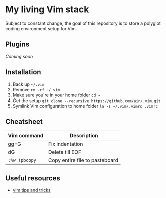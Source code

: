 # My living Vim stack
Subject to constant change, the goal of this repository is to store a polyglot coding environment setup for Vim.

## Plugins
_Coming soon_

## Installation
1. Back up `~/.vim`
2. Remove `rm -rf ~/.vim`
3. Make sure you're in your home folder `cd ~`
4. Get the setup `git clone --recursive https://github.com/ain/.vim.git`
5. Symlink Vim configuration to home folder `ln -s ~/.vim/.vimrc .vimrc`

## Cheatsheet
| Vim command | Description     |
|-------------|-----------------|
| gg=G        | Fix indentation |
| dG          | Delete till EOF |
| `:%w !pbcopy`  | Copy entire file to pasteboard |

## Useful resources
- [vim tips and tricks](http://www.cs.swarthmore.edu/help/vim/home.html) 
